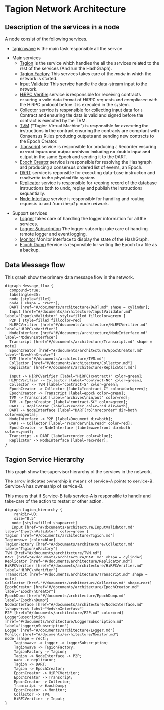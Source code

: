# Tagion Network Architecture

## Description of the services in a node
A node consist of the following services.


* [tagionwave](/src/bin-wave/README.md) is the main task responsible all the service
- Main services
	- [Tagion](/documents/architecture/Tagion.md) is the service which handles the all the services related to the rest of the services (And run the HashGraph).
	- [Tagion Factory](/documents/architecture/TagionFactory.md) This services takes care of the *mode* in which the network is started.
    - [Input Validator](/documents/architecture/InputValidator.md) This service handle the data-stream input to the network.
    - [HiRPC Verifier](/documents/architecture/HiRPCVerifier.md) service is responsible for receiving contracts, ensuring a valid data format of HiRPC requests and compliance with the HiRPC protocol before it is executed in the system. 
	- [Collector](/documents/architecture/Collector.md) service is responsible for collecting input data for a Contract and ensuring the data is valid and signed before the contract is executed by the TVM.
	- [TVM](/documents/architecture/TVM.md) ("Tagion Virtual Machine") is responsible for executing the instructions in the contract ensuring the contracts are compliant with Consensus Rules producing outputs and sending new contracts to the Epoch Creator.
	- [Transcript](/documents/architecture/Transcript.md) service is responsible for producing a Recorder ensuring correct inputs and output archives including no double input and output in the same Epoch and sending it to the DART.
	- [Epoch Creator](/documents/architecture/EpochCreator.md) service is responsible for resolving the Hashgraph and producing a consensus ordered list of events, an Epoch. 
	- [DART](/documents/architecture/DART.md "Distributed Archive of Random Transactions") service is reponsible for executing data-base instruction and read/write to the physical file system.
	- [Replicator](/documents/architecture/Replicator.md) service is responsible for keeping record of the database instructions both to undo, replay and publish the instructions sequantially.
	- [Node Interface](/documents/architecture/NodeInterface.md) service is responsible for handling and routing requests to and from the p2p node network.

* Support services
	- [Logger](/documents/architecture/Logger.md) takes care of handling the logger information for all the services.
	- [Logger Subscription](/documents/architecture/LoggerSubscription.md) The logger subscript take care of handling remote logger and event logging.
	- [Monitor](/documents/architecture/Monitor.md) Monitor interface to display the state of the HashGraph.
	- [Epoch Dump](/documents/architecture/EpochDump.md) Service is responsible for writing the Epoch to a file as a backup.


## Data Message flow
This graph show the primary data message flow in the network.

```graphviz
digraph Message_flow {
  compound=true;
  labelangle=35;
  node [style=filled]
  node [ shape = "rect"];
  DART [href="#/documents/architecture/DART.md" shape = cylinder];
  Input [href="#/documents/architecture/InputValidator.md" label="Input\nValidator" style=filled fillcolor=green ]
  P2P [ style=filled fillcolor=red]
  HiRPCVerifier [href="#/documents/architecture/HiRPCVerifier.md"  label="HiRPC\nVerifier"]
  NodeInterface [href="#/documents/architecture/NodeInterface.md"  label="Node\nInterface"]
  Transcript [href="#/documents/architecture/Transcript.md" shape = note]
  EpochCreator [href="#/documents/architecture/EpochCreator.md" label="Epoch\nCreator"]
  TVM [href="#/documents/architecture/TVM.md"]
  Collector [href="#/documents/architecture/Collector.md"]
  Replicator [href="#/documents/architecture/Replicator.md"]

  Input -> HiRPCVerifier [label="HiRPC(contract)" color=green];
  HiRPCVerifier -> Collector [label="contract-NC" color=green];
  Collector -> TVM [label="contract-S" color=green];
  EpochCreator -> Collector [label="contract-C" color=darkgreen];
  EpochCreator -> Transcript [label=epoch color=green];
  TVM -> Transcript [label="archives\nin/out" color=red];
  TVM -> EpochCreator [label="contract-SC" color=green];
  DART -> Replicator [label=recorder color=red dir=both];
  DART -> NodeInterface [label="DART(ro)\nrecorder" dir=both color=magenta];
  NodeInterface -> P2P [label=Document dir=both];
  DART -> Collector [label="recorder\nin/read" color=red];
  EpochCreator -> NodeInterface [label=wavefront dir=both color=cyan4];
  Transcript -> DART [label=recorder color=blue];
  Replicator -> NodeInterface [label=recorder];
}
```

## Tagion Service Hierarchy

This graph show the supervisor hierarchy of the services in the network.

The arrow indicates ownership is means of service-A points to service-B. Service-A has ownership of service-B.

This means that if Service-B fails service-A is responsible to handle and take-care of the action to restart or other action.


```graphviz
digraph tagion_hierarchy {
    rankdir=UD;
    size="8,5"
   node [style=filled shape=rect]
   Input [href="#/documents/architecture/InputValidator.md" label="Input\nValidator" color=green ]
Tagion [href="#/documents/architecture/Tagion.md"]
Tagionwave [color=blue]
TagionFactory [href="#/documents/architecture/Collector.md" label="Tagion\nFactory"]
TVM [href="#/documents/architecture/TVM.md"] 
DART [href="#/documents/architecture/DART.md" shape = cylinder]
Replicator [href="#/documents/architecture/Replicator.md"] 
HiRPCVerifier [href="#/documents/architecture/HiRPCVerifier.md" label="HiRPC\nVerifier"]
Transcript [href="#/documents/architecture/Transcript.md" shape = note]
Collector [href="#/documents/architecture/Collector.md" shape=rect]
EpochCreator [href="#/documents/architecture/EpochCreator.md" label="Epoch\nCreator"]
EpochDump [href="#/documents/architecture/EpochDump.md" label="Epoch\nDump"]
NodeInterface [href="#/documents/architecture/NodeInterface.md" lshape=rect label="Node\nInterface"]
P2P [href="#/documents/architecture/P2P.md" color=red]
LoggerSubscription [href="#/documents/architecture/LoggerSubscription.md" label="Logger\nSubscription"]
Logger [href="#/documents/architecture/Logger.md"] 
Monitor [href="#/documents/architecture/Monitor.md"] 
node [shape = rect];
	Tagionwave -> Logger -> LoggerSubscription;
	Tagionwave -> TagionFactory;
	TagionFactory -> Tagion;
	Tagion -> NodeInterface -> P2P;
	DART -> Replicator;
	Tagion -> DART;
    Tagion -> EpochCreator;
	EpochCreator -> HiRPCVerifier;
	EpochCreator -> Transcript;
	EpochCreator -> Collector;
	Transcript -> EpochDump;
	EpochCreator -> Monitor;
	Collector -> TVM;
	HiRPCVerifier -> Input;
}
```
